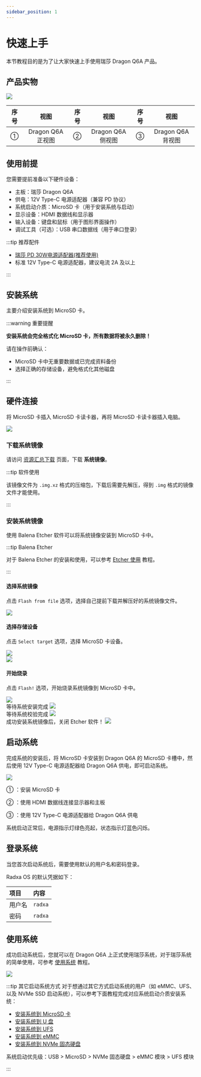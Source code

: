 ```yaml
---
sidebar_position: 1
---
```


# 快速上手

本节教程目的是为了让大家快速上手使用瑞莎 Dragon Q6A 产品。

## 产品实物

<div style={{textAlign: 'center'}}>
   <img src="/img/dragon/q6a/dragon-q6a-view.webp" style={{width: '100%', maxWidth: '1200px'}} />
</div>

| 序号 |       视图        | 序号 |       视图        | 序号 |       视图        |
| :--: | :---------------: | :--: | :---------------: | :--: | :---------------: |
|  ①   | Dragon Q6A 正视图 |  ②   | Dragon Q6A 侧视图 |  ③   | Dragon Q6A 背视图 |

## 使用前提

您需要提前准备以下硬件设备：

- 主板：瑞莎 Dragon Q6A
- 供电：12V Type-C 电源适配器（兼容 PD 协议）
- 系统启动介质：MicroSD 卡（用于安装系统与启动）
- 显示设备：HDMI 数据线和显示器
- 输入设备：键盘和鼠标（用于图形界面操作）
- 调试工具（可选）：USB 串口数据线（用于串口登录）

:::tip 推荐配件

- [瑞莎 PD 30W电源适配器(推荐使用)](https://radxa.com/products/accessories/power-pd-30w)
- 标准 12V Type-C 电源适配器，建议电流 2A 及以上

:::

## 安装系统

主要介绍安装系统到 MicroSD 卡。

:::warning 重要提醒

**安装系统会完全格式化 MicroSD 卡，所有数据将被永久删除！**

请在操作前确认：

- MicroSD 卡中无重要数据或已完成资料备份
- 选择正确的存储设备，避免格式化其他磁盘

:::

## 硬件连接

将 MicroSD 卡插入 MicroSD 卡读卡器，再将 MicroSD 卡读卡器插入电脑。

<div style={{ textAlign: "center" }}>
  <img
    src="/img/common/radxa-os/install-system/sd-reader.webp"
    style={{ width: "100%", maxWidth: "1200px" }}
  />
</div>

### 下载系统镜像

请访问 [资源汇总下载](../download) 页面，下载 **系统镜像**。

:::tip 软件使用

该镜像文件为 `.img.xz` 格式的压缩包，下载后需要先解压，得到 `.img` 格式的镜像文件才能使用。

:::

### 安装系统镜像

使用 Balena Etcher 软件可以将系统镜像安装到 MicroSD 卡中。

:::tip Balena Etcher

对于 Balena Etcher 的安装和使用，可以参考 [Etcher 使用](/common/radxa-os/install-system/balena-etcher) 教程。

:::

#### 选择系统镜像

点击 `Flash from file` 选项，选择自己提前下载并解压好的系统镜像文件。

<div style={{ textAlign: "center" }}>
  <img
    src="/img/common/radxa-os/install-system/etcher-select-image.webp"
    style={{ width: "100%", maxWidth: "1200px" }}
  />
</div>

#### 选择存储设备

点击 `Select target` 选项，选择 MicroSD 卡设备。

<div style={{ textAlign: "center" }}>
  <img
    src="/img/common/radxa-os/install-system/etcher-select-sd-01.webp"
    style={{ width: "100%", maxWidth: "1200px" }}
  />
</div>

<div style={{ textAlign: "center" }}>
  <img
    src="/img/common/radxa-os/install-system/etcher-select-sd-02.webp"
    style={{ width: "100%", maxWidth: "1200px" }}
  />
</div>

#### 开始烧录

点击 `Flash!` 选项，开始烧录系统镜像到 MicroSD 卡中。

<div style={{ textAlign: "center" }}>
  <img
    src="/img/common/radxa-os/install-system/etcher-flash.webp"
    style={{ width: "100%", maxWidth: "1200px" }}
  />
</div>

<div style={{ textAlign: "center" }}>
  等待系统安装完成
  <img
    src="/img/common/radxa-os/install-system/etcher-flashing.webp"
    style={{ width: "100%", maxWidth: "1200px" }}
  />
</div>

<div style={{ textAlign: "center" }}>
  等待系统校验完成
  <img
    src="/img/common/radxa-os/install-system/etcher-valid.webp"
    style={{ width: "100%", maxWidth: "1200px" }}
  />
</div>

<div style={{ textAlign: "center" }}>
  成功安装系统镜像后，关闭 Etcher 软件！
  <img
    src="/img/common/radxa-os/install-system/etcher-completed.webp"
    style={{ width: "100%", maxWidth: "1200px" }}
  />
</div>

## 启动系统

完成系统的安装后，将 MicroSD 卡安装到 Dragon Q6A 的 MicroSD 卡槽中，然后使用 12V Type-C 电源适配器给 Dragon Q6A 供电，即可启动系统。

<div style={{textAlign: 'center'}}>
   <img src="/img/dragon/q6a/dragon-q6a-boot-system.webp" style={{width: '100%', maxWidth: '1200px'}} />
</div>

① ：安装 MicroSD 卡

② ：使用 HDMI 数据线连接显示器和主板

③ ：使用 12V Type-C 电源适配器给 Dragon Q6A 供电

系统启动正常后，电源指示灯绿色亮起，状态指示灯蓝色闪烁。

## 登录系统

当您首次启动系统后，需要使用默认的用户名和密码登录。

Radxa OS 的默认凭据如下：

| 项目   | 内容    |
| :----- | :------ |
| 用户名 | `radxa` |
| 密码   | `radxa` |

## 使用系统

成功启动系统后，您就可以在 Dragon Q6A 上正式使用瑞莎系统，对于瑞莎系统的简单使用，可参考 [使用系统](./use_system.md) 教程。

<div style={{textAlign: 'center'}}>
   <img src="/img/dragon/q6a/dragon-q6a-login.webp" style={{width: '100%', maxWidth: '1200px'}} />
</div>

:::tip 其它启动系统方式
对于想通过其它方式启动系统的用户（如 eMMC、UFS、以及 NVMe SSD 启动系统），可以参考下面教程完成对应系统启动介质安装系统：

- [安装系统到 MicroSD 卡](./install-system/sd_system.md)
- [安装系统到 U 盘](./install-system/udisk_system.md)
- [安装系统到 UFS](./install-system/ufs_system/)
- [安装系统到 eMMC](./install-system/emmc_system/)
- [安装系统到 NVMe 固态硬盘](./install-system/nvme_system/)

系统启动优先级：USB > MicroSD > NVMe 固态硬盘 > eMMC 模块 > UFS 模块

:::
